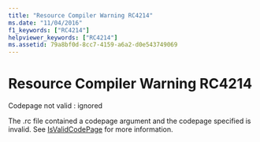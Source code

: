 ```yaml
---
title: "Resource Compiler Warning RC4214"
ms.date: "11/04/2016"
f1_keywords: ["RC4214"]
helpviewer_keywords: ["RC4214"]
ms.assetid: 79a8bf0d-8cc7-4159-a6a2-d0e543749069
---
```

# Resource Compiler Warning RC4214

Codepage not valid : ignored

The .rc file contained a codepage argument and the codepage specified is invalid. See [IsValidCodePage](/windows/desktop/api/winnls/nf-winnls-isvalidcodepage) for more information.